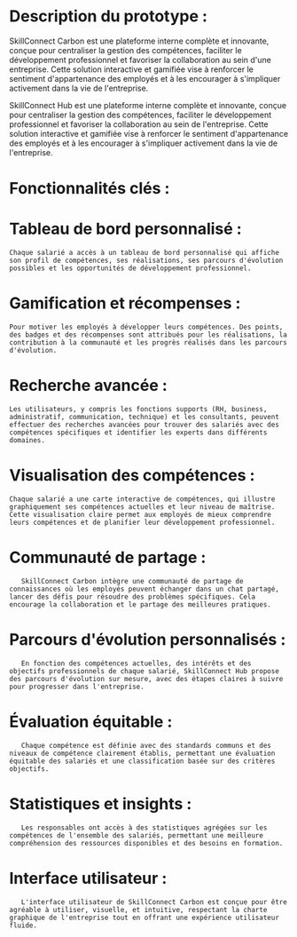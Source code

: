 # Description du prototype :

SkillConnect Carbon est une plateforme interne complète et innovante, conçue pour centraliser la gestion des compétences, faciliter le développement professionnel et favoriser la collaboration au sein d'une entreprise. Cette solution interactive et gamifiée vise à renforcer le sentiment d'appartenance des employés et à les encourager à s'impliquer activement dans la vie de l'entreprise.

SkillConnect Hub est une plateforme interne complète et innovante, conçue pour centraliser la gestion des compétences, faciliter le développement professionnel et favoriser la collaboration au sein de l'entreprise. Cette solution interactive et gamifiée vise à renforcer le sentiment d'appartenance des employés et à les encourager à s'impliquer activement dans la vie de l'entreprise.

# Fonctionnalités clés :

   # Tableau de bord personnalisé :
 	Chaque salarié a accès à un tableau de bord personnalisé qui affiche son profil de compétences, ses réalisations, ses parcours d'évolution possibles et les opportunités de développement professionnel.

   # Gamification et récompenses : 
	Pour motiver les employés à développer leurs compétences. Des points, des badges et des récompenses sont attribués pour les réalisations, la contribution à la communauté et les progrès réalisés dans les parcours d'évolution.

  # Recherche avancée :
    Les utilisateurs, y compris les fonctions supports (RH, business, administratif, communication, technique) et les consultants, peuvent effectuer des recherches avancées pour trouver des salariés avec des compétences spécifiques et identifier les experts dans différents domaines. 

   # Visualisation des compétences :
	Chaque salarié a une carte interactive de compétences, qui illustre graphiquement ses compétences actuelles et leur niveau de maîtrise. Cette visualisation claire permet aux employés de mieux comprendre leurs compétences et de planifier leur développement professionnel. 

  # Communauté de partage : 
       SkillConnect Carbon intègre une communauté de partage de connaissances où les employés peuvent échanger dans un chat partagé, lancer des défis pour résoudre des problèmes spécifiques. Cela encourage la collaboration et le partage des meilleures pratiques.

  # Parcours d'évolution personnalisés : 
       En fonction des compétences actuelles, des intérêts et des objectifs professionnels de chaque salarié, SkillConnect Hub propose des parcours d'évolution sur mesure, avec des étapes claires à suivre pour progresser dans l'entreprise.

  # Évaluation équitable :
       Chaque compétence est définie avec des standards communs et des niveaux de compétence clairement établis, permettant une évaluation équitable des salariés et une classification basée sur des critères objectifs.

  # Statistiques et insights :
       Les responsables ont accès à des statistiques agrégées sur les compétences de l'ensemble des salariés, permettant une meilleure compréhension des ressources disponibles et des besoins en formation.

  # Interface utilisateur :
       L'interface utilisateur de SkillConnect Carbon est conçue pour être agréable à utiliser, visuelle, et intuitive, respectant la charte graphique de l'entreprise tout en offrant une expérience utilisateur fluide.
